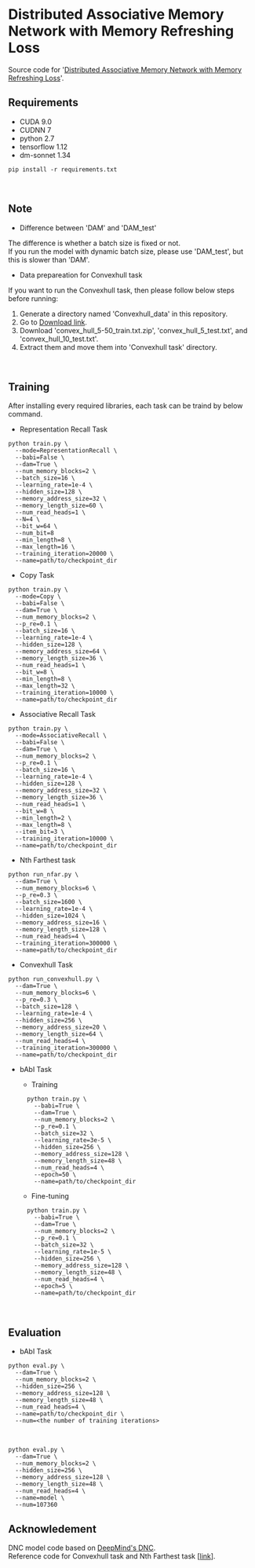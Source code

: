 Distributed Associative Memory Network with Memory Refreshing Loss
===

Source code for '[Distributed Associative Memory Network with Memory Refreshing Loss](https://github.com/deepmind/dnc)'. <br>


Requirements
---
  * CUDA 9.0
  * CUDNN 7
  * python 2.7
  * tensorflow 1.12
  * dm-sonnet 1.34
  
```setup
pip install -r requirements.txt
```
  
<br>

Note
---

* Difference between 'DAM' and 'DAM_test'

The difference is whether a batch size is fixed or not. <br>
If you run the model with dynamic batch size, please use 'DAM_test', but this is slower than 'DAM'. <br>


* Data prepareation for Convexhull task

If you want to run the Convexhull task, then please follow below steps before running: <br>
1. Generate a directory named 'Convexhull_data' in this repository.
2. Go to [Download link](https://drive.google.com/drive/u/0/folders/0B2fg8yPGn2TCMzBtS0o4Q2RJaEU).
3. Download 'convex_hull_5-50_train.txt.zip', 'convex_hull_5_test.txt', and 'convex_hull_10_test.txt'.
4. Extract them and move them into 'Convexhull task' directory.



<br>


Training
---

After installing every required libraries, each task can be traind by below command. <br>


* Representation Recall Task
```shell
python train.py \
  --mode=RepresentationRecall \
  --babi=False \
  --dam=True \
  --num_memory_blocks=2 \
  --batch_size=16 \
  --learning_rate=1e-4 \
  --hidden_size=128 \
  --memory_address_size=32 \
  --memory_length_size=60 \
  --num_read_heads=1 \
  --N=4 \
  --bit_w=64 \
  --num_bit=8
  --min_length=8 \
  --max_length=16 \
  --training_iteration=20000 \
  --name=path/to/checkpoint_dir
```


* Copy Task
```shell
python train.py \
  --mode=Copy \
  --babi=False \
  --dam=True \
  --num_memory_blocks=2 \
  --p_re=0.1 \
  --batch_size=16 \
  --learning_rate=1e-4 \
  --hidden_size=128 \
  --memory_address_size=64 \
  --memory_length_size=36 \
  --num_read_heads=1 \
  --bit_w=8 \
  --min_length=8 \
  --max_length=32 \
  --training_iteration=10000 \
  --name=path/to/checkpoint_dir
```


* Associative Recall Task
```shell
python train.py \
  --mode=AssociativeRecall \
  --babi=False \
  --dam=True \
  --num_memory_blocks=2 \
  --p_re=0.1 \
  --batch_size=16 \
  --learning_rate=1e-4 \
  --hidden_size=128 \
  --memory_address_size=32 \
  --memory_length_size=36 \
  --num_read_heads=1 \
  --bit_w=8 \
  --min_length=2 \
  --max_length=8 \
  --item_bit=3 \
  --training_iteration=10000 \
  --name=path/to/checkpoint_dir
```


* Nth Farthest task
```shell
python run_nfar.py \
  --dam=True \
  --num_memory_blocks=6 \
  --p_re=0.3 \
  --batch_size=1600 \
  --learning_rate=1e-4 \
  --hidden_size=1024 \
  --memory_address_size=16 \
  --memory_length_size=128 \
  --num_read_heads=4 \
  --training_iteration=300000 \
  --name=path/to/checkpoint_dir
```


* Convexhull Task
```shell
python run_convexhull.py \
  --dam=True \
  --num_memory_blocks=6 \
  --p_re=0.3 \
  --batch_size=128 \
  --learning_rate=1e-4 \
  --hidden_size=256 \
  --memory_address_size=20 \
  --memory_length_size=64 \
  --num_read_heads=4 \
  --training_iteration=300000 \
  --name=path/to/checkpoint_dir
```





* bAbI Task
  * Training
  ```shell
    python train.py \
      --babi=True \
      --dam=True \
      --num_memory_blocks=2 \
      --p_re=0.1 \
      --batch_size=32 \
      --learning_rate=3e-5 \
      --hidden_size=256 \
      --memory_address_size=128 \
      --memory_length_size=48 \
      --num_read_heads=4 \
      --epoch=50 \
      --name=path/to/checkpoint_dir
  ```
  
  * Fine-tuning
  ```shell
    python train.py \
      --babi=True \
      --dam=True \
      --num_memory_blocks=2 \
      --p_re=0.1 \
      --batch_size=32 \
      --learning_rate=1e-5 \
      --hidden_size=256 \
      --memory_address_size=128 \
      --memory_length_size=48 \
      --num_read_heads=4 \
      --epoch=5 \
      --name=path/to/checkpoint_dir
  ```

<br> 

Evaluation
---

* bAbI Task

```shell
python eval.py \
  --dam=True \
  --num_memory_blocks=2 \
  --hidden_size=256 \
  --memory_address_size=128 \
  --memory_length_size=48 \
  --num_read_heads=4 \
  --name=path/to/checkpoint_dir \
  --num=<the number of training iterations>
```
  
<br>


```shell
python eval.py \
  --dam=True \
  --num_memory_blocks=2 \
  --hidden_size=256 \
  --memory_address_size=128 \
  --memory_length_size=48 \
  --num_read_heads=4 \
  --name=model \
  --num=107360
```


Acknowledement
---
DNC model code based on [DeepMind's DNC](https://github.com/deepmind/dnc). <br>
Reference code for Convexhull task and Nth Farthest task [[link](https://github.com/thaihungle/SAM)].
